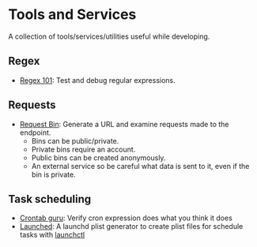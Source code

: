# Tools and Services

A collection of tools/services/utilities useful while developing.

## Regex

- [Regex 101](https://regex101.com/): Test and debug regular expressions.

## Requests

- [Request Bin](https://pipedream.com/requestbin): Generate a URL and examine requests made to the endpoint.
  - Bins can be public/private.
  - Private bins require an account.
  - Public bins can be created anonymously.
  - An external service so be careful what data is sent to it, even if the
    bin is private.

## Task scheduling

- [Crontab guru](https://crontab.guru/): Verify cron expression does
  what you think it does
- [Launched](https://launched.zerowidth.com/): A launchd plist generator to create
  plist files for schedule tasks with [launchctl](https://ss64.com/mac/launchctl.html)
